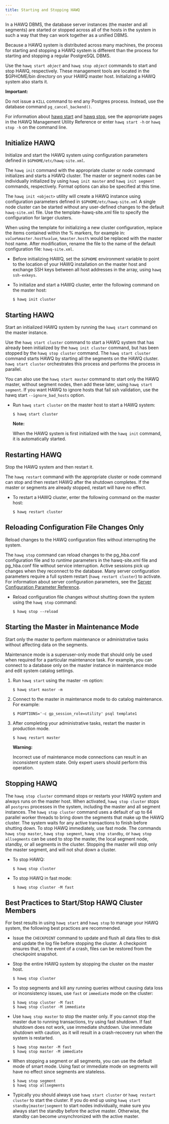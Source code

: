 ```yaml
---
title: Starting and Stopping HAWQ
---
```


In a HAWQ DBMS, the database server instances \(the master and all segments\) are started or stopped across all of the hosts in the system in such a way that they can work together as a unified DBMS.

Because a HAWQ system is distributed across many machines, the process for starting and stopping a HAWQ system is different than the process for starting and stopping a regular PostgreSQL DBMS.

Use the `hawq start `*`object`* and `hawq stop `*`object`* commands to start and stop HAWQ, respectively. These management tools are located in the $GPHOME/bin directory on your HAWQ master host. Initializing a HAWQ system also starts it.

**Important:**

Do not issue a `KILL` command to end any Postgres process. Instead, use the database command `pg_cancel_backend()`.

For information about [hawq start](/20/reference/cli/admin_utilities/hawqstart.html) and [hawq stop](/20/reference/cli/admin_utilities/hawqstop.html), see the appropriate pages in the HAWQ Management Utility Reference or enter `hawq start -h` or `hawq stop -h` on the command line.

## Initialize HAWQ <a id="task_g1y_xtm_s5"></a>

Initialize and start the HAWQ system using configuration parameters defined in `$GPHOME/etc/hawq-site.xml`.

The `hawq init` command with the appropriate cluster or node command initializes and starts a HAWQ cluster. The master or segment nodes can be individually initialized by using `hawq init master` and `hawq init segment` commands, respectively. Format options can also be specified at this time.

The `hawq init <object>` utility will create a HAWQ instance using configuration parameters defined in `$GPHOME/etc/hawq-site.xml` A single node cluster can be started without any user-defined changes to the default `hawq-site.xml` file. Use the template-hawq-site.xml file to specify the configuration for larger clusters.

When using the template for initializing a new cluster configuration, replace the items contained within the % markers, for example in: *`value`*`%master.host%`*`value`*, `%master.host%` would be replaced with the master host name. After modification, rename the file to the name of the default configuration file: `hawq-site.xml`.

-   Before initializing HAWQ, set the `$GPHOME` environment variable to point to the location of your HAWQ installation on the master host and exchange SSH keys between all host addresses in the array, using `hawq ssh-exkeys`.
-   To initialize and start a HAWQ cluster, enter the following command on the master host:

    ```shell
    $ hawq init cluster
    ```


## Starting HAWQ <a id="task_hkd_gzv_fp"></a>

Start an initialized HAWQ system by running the `hawq start` command on the master instance.

Use the `hawq start cluster` command to start a HAWQ system that has already been initialized by the `hawq init cluster` command, but has been stopped by the `hawq stop cluster` command. The `hawq start cluster` command starts HAWQ by starting all the segments on the HAWQ cluster. `hawq start cluster` orchestrates this process and performs the process in parallel.

You can also use the `hawq start master` command to start only the HAWQ master, without segment nodes, then add these later, using `hawq start segment`. If you want HAWQ to ignore hosts that fail ssh validation, use the hawq start `--ignore_bad_hosts` option. 

-   Run `hawq start cluster` on the master host to start a HAWQ system:

    ```shell
    $ hawq start cluster
    ```

    **Note:**

    When the HAWQ system is first initialized with the `hawq init` command, it is automatically started.


## Restarting HAWQ <a id="task_gpdb_restart"></a>

Stop the HAWQ system and then restart it.

The `hawq restart` command with the appropriate cluster or node command can stop and then restart HAWQ after the shutdown completes. If the master or segments are already stopped, restart will have no effect.

-   To restart a HAWQ cluster, enter the following command on the master host:

    ```shell
    $ hawq restart cluster
    ```


## Reloading Configuration File Changes Only <a id="task_upload_config"></a>

Reload changes to the HAWQ configuration files without interrupting the system.

The `hawq stop` command can reload changes to the pg\_hba.conf configuration file and to *runtime* parameters in the hawq-site.xml file and pg\_hba.conf file without service interruption. Active sessions pick up changes when they reconnect to the database. Many server configuration parameters require a full system restart \(`hawq restart cluster`\) to activate. For information about server configuration parameters, see the [Server Configuration Parameter Reference](/20/reference/guc/guc_config.html).

-   Reload configuration file changes without shutting down the system using the `hawq stop` command:

    ```shell
    $ hawq stop --reload
    ```


## Starting the Master in Maintenance Mode <a id="task_maint_mode"></a>

Start only the master to perform maintenance or administrative tasks without affecting data on the segments.

Maintenance mode is a superuser-only mode that should only be used when required for a particular maintenance task. For example, you can connect to a database only on the master instance in maintenance mode and edit system catalog settings.

1.  Run `hawq start` using the master -m option:

    ```shell
    $ hawq start master -m
    ```

2.  Connect to the master in maintenance mode to do catalog maintenance. For example:

    ```shell
    $ PGOPTIONS='-c gp_session_role=utility' psql template1
    ```
3.  After completing your administrative tasks, restart the master in production mode. 

    ```shell
    $ hawq restart master 
    ```

    **Warning:**

    Incorrect use of maintenance mode connections can result in an inconsistent system state. Only expert users should perform this operation.


## Stopping HAWQ <a id="task_gpdb_stop"></a>

The `hawq stop cluster` command stops or restarts your HAWQ system and always runs on the master host. When activated, `hawq stop cluster` stops all `postgres` processes in the system, including the master and all segment instances. The `hawq stop cluster` command uses a default of up to 64 parallel worker threads to bring down the segments that make up the HAWQ cluster. The system waits for any active transactions to finish before shutting down. To stop HAWQ immediately, use fast mode. The commands `hawq stop master`, `hawq stop segment`, `hawq stop standby`, or `hawq stop allsegments` can be used to stop the master, the local segment node, standby, or all segments in the cluster. Stopping the master will stop only the master segment, and will not shut down a cluster.

-   To stop HAWQ:

    ```shell
    $ hawq stop cluster
    ```

-   To stop HAWQ in fast mode:

    ```shell
    $ hawq stop cluster -M fast
    ```


## Best Practices to Start/Stop HAWQ Cluster Members <a id="task_tx4_bl3_h5"></a>

For best results in using `hawq start` and `hawq stop` to manage your HAWQ system, the following best practices are recommended.

-   Issue the `CHECKPOINT` command to update and flush all data files to disk and update the log file before stopping the cluster. A checkpoint ensures that, in the event of a crash, files can be restored from the checkpoint snapshot.

-   Stop the entire HAWQ system by stopping the cluster on the master host. 

    ```shell
    $ hawq stop cluster
    ```

-   To stop segments and kill any running queries without causing data loss or inconsistency issues, use `fast` or `immediate` mode on the cluster:

    ```shell
    $ hawq stop cluster -M fast
    $ hawq stop cluster -M immediate
    ```

-   Use `hawq stop master` to stop the master only. If you cannot stop the master due to running transactions, try using fast shutdown. If fast shutdown does not work, use immediate shutdown. Use immediate shutdown with caution, as it will result in a crash-recovery run when the system is restarted.

	```shell
    $ hawq stop master -M fast
    $ hawq stop master -M immediate
    ```

-   When stopping a segment or all segments, you can use the default mode of smart mode. Using fast or immediate mode on segments will have no effect since segments are stateless.

    ```shell
    $ hawq stop segment
    $ hawq stop allsegments
    ```
-	Typically you should always use `hawq start cluster` or `hawq restart cluster` to start the cluster. If you do end up using `hawq start standby|master|segment` to start nodes individually, make sure you always start the standby before the active master. Otherwise, the standby can become unsynchronized with the active master.
